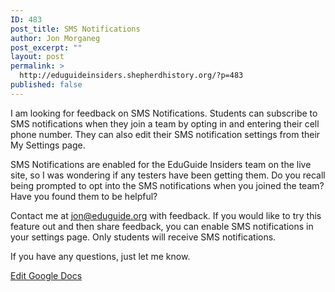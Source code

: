 ```yaml
---
ID: 483
post_title: SMS Notifications
author: Jon Morganeg
post_excerpt: ""
layout: post
permalink: >
  http://eduguideinsiders.shepherdhistory.org/?p=483
published: false
---
```

<p>I am looking for feedback on SMS Notifications. Students can subscribe to SMS notifications when they join a team by opting in and entering their cell phone number. They can also edit their SMS notification settings from their My Settings page.</p>
<p>SMS Notifications are enabled for the EduGuide Insiders team on the live site, so I was wondering if any testers have been getting them. Do you recall being prompted to opt into the SMS notifications when you joined the team? Have you found them to be helpful?</p>
<p>Contact me at <a href="mailto:jon@eduguide.org">jon@eduguide.org</a> with feedback. If you would like to try this feature out and then share feedback, you can enable SMS notifications in your settings page. Only students will receive SMS notifications.</p>
<p>If you have any questions, just let me know.</p>
<p></p>
<p><a href="https://docs.google.com/document/d/1KOH6FGk7qMb94ZWdgbKA1yVmXIRQ_H6sL5yYDV7Qazo/edit?usp=sharing">Edit Google Docs</a></p>